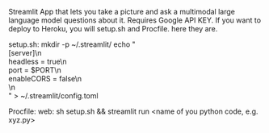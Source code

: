 Streamlit App that lets you take a picture and ask a multimodal large language model questions about it.
Requires Google API KEY.
If you want to deploy to Heroku, you will setup.sh and Procfile.  here they are.

setup.sh:
mkdir -p ~/.streamlit/
echo "\
[server]\n\
headless = true\n\
port = $PORT\n\
enableCORS = false\n\
\n\
" > ~/.streamlit/config.toml

Procfile:
web: sh setup.sh && streamlit run <name of you python code, e.g. xyz.py>
